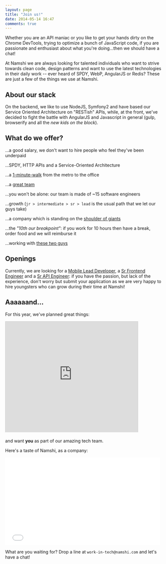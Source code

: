 ```yaml
---
layout: page
title: "Join us!"
date: 2014-05-14 16:47
comments: true
---
```


Whether you are an API maniac or you like to get your hands dirty on
the Chrome DevTools, trying to optimize a bunch of JavaScript code,
if you are passionate and enthusiast about what you're doing...then
we should have a chat!

At Namshi we are always looking for talented individuals who want to strive
towards clean code, design patterns and want to use the latest
technologies in their daily work -- ever heard of SPDY, WebP, AngularJS or Redis? These
are just a few of the things we use at Namshi.

## About our stack

On the backend, we like to use NodeJS, Symfony2 and have based our
Service Oriented Architecture on "RESTish" APIs, while, at the front,
we've decided to fight the battle with AngularJS and Javascript in general
(gulp, browserify and all the *new kids on the block*).

## What do we offer?

...a good salary, we don't want to hire people who feel they've been underpaid

...SPDY, HTTP APIs and a Service-Oriented Architecture

...a [1-minute-walk](https://www.google.com/maps/dir/First+Gulf+Bank+Metro+Station+1+-+Sheikh+Zayed+Rd+-+Dubai+-+United+Arab+Emirates/More+Cafe+Gold+%26+Diamond+Park+-+Sheikh+Zayed+Rd+-+Dubai+-+United+Arab+Emirates/@25.1264065,55.2068206,18z/data=!3m1!4b1!4m14!4m13!1m5!1m1!1s0x3e5f6bc621973f29:0x18a89384f349bdf6!2m2!1d55.207756!2d25.126699!1m5!1m1!1s0x3e5f6bc6122edfe3:0x435be27ccd3d1564!2m2!1d55.208316!2d25.126114!3e2) from the metro to the office

...a [great team](/team)

...you won't be alone: our team is made of ~15 software engineers

...growth (`jr > intermediate > sr > lead` is the usual path that we let our guys take)

...a company which is standing on the [shoulder of giants](http://www.rocket-internet.de/)

...the *"10th our breakpoint"*: if you work for 10 hours then have a break, order food and we will reimburse it

...working with [these two guys](http://instagram.com/p/gpSOCenpPI/)

## Openings

Currently, we are looking for a [Mobile Lead Developer](/blog/2014/06/03/like-android-and-ios-lets-change-shopping-in-the-middle-east-together/), a [Sr Frontend Engineer](/blog/2014/03/24/looking-for-some-fun-with-apis-or-javascript-we-have-what-you-need/) and a [Sr API Engineer](/blog/2014/03/24/looking-for-some-fun-with-apis-or-javascript-we-have-what-you-need/): if you have the passion, but lack of the experience, don't worry but submit
your application as we are very happy to hire youngsters who can grow
during their time at Namshi!

## Aaaaaand...

For this year, we've planned great things:

<iframe src="http://www.slideshare.net/slideshow/embed_code/33642971" width="427" height="356" frameborder="0" marginwidth="0" marginheight="0" scrolling="no" style="border:1px solid #CCC; border-width:1px 1px 0; margin-bottom:5px; max-width: 100%;" allowfullscreen> </iframe>

and want **you** as part of our amazing
tech team.

Here's a taste of Namshi, as a company:

<iframe src="//player.vimeo.com/video/71411406" width="500" height="281" frameborder="0" webkitallowfullscreen mozallowfullscreen allowfullscreen></iframe>

What are you waiting for? Drop a line at `work-in-tech@namshi.com`
and let's have a chat!